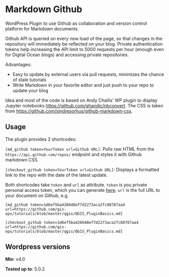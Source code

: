 # Markdown Github

WordPress Plugin to use Github as collaboration and version control platform for Markdown documents.

Github API is queried on every new load of the page, so that changes in the repository will immediately be reflected on your blog. Private authentication tokens help increasing the API limit to 5000 requests per hour (enough even for Digital Ocean blogs) and accessing private repositories.

Advantages:

- Easy to update by external users via pull requests, minimizes the chance of stale tutorials
- Write Markdown in your favorite editor and just push to your repo to update your blog

Idea and most of the code is based on Andy Challis' WP plugin to display Jupyter notebooks https://github.com/ghandic/nbconvert. The CSS is taken from https://github.com/sindresorhus/github-markdown-css.

## Usage

The plugin provides 2 shortcodes:

`[md_github token=YourToken url=Github URL]`: Pulls raw HTML from the `https://api.github.com/repos/` endpoint and styles it with Github markdown CSS.

`[checkout_github token=YourToken url=Github URL]`: Displays a formatted link to the repo with the date of the latest update.

Both shortcodes take `token` and `url` as attribute. `token` is you private personal access token, which you can generate [here](https://github.com/settings/developers). `url` is the full URL to your document on Github, e.g.

`[md_github token=1d6ef5ba426648ef7d2273aca2fc80787aa4 url=https://github.com/gis-ops/tutorials/blob/master/qgis/QGIS_PluginBasics.md]`

`[checkout_github token=1d6ef5ba426648ef7d2273aca2fc80787aa4 url=https://github.com/gis-ops/tutorials/blob/master/qgis/QGIS_PluginBasics.md]`

## Wordpress versions

**Min**: v4.0

**Tested up to**: 5.0.2
